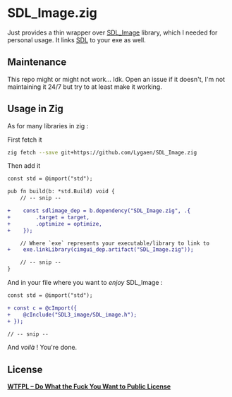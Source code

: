 # SDL_Image.zig

Just provides a thin wrapper over [SDL_Image](https://github.com/libsdl-org/SDL_image) library, which I needed for personal usage. It links [SDL](https://github.com/libsdl-org/SDL) to your exe as well.

## Maintenance
This repo might or might not work...
Idk. Open an issue if it doesn't, I'm not maintaining it 24/7 but try to at least make it working.

## Usage in Zig
As for many libraries in zig :

First fetch it
```sh
zig fetch --save git+https://github.com/Lygaen/SDL_Image.zig
```

Then add it
```diff
const std = @import("std");

pub fn build(b: *std.Build) void {
    // -- snip --

+    const sdlimage_dep = b.dependency("SDL_Image.zig", .{
+        .target = target,
+        .optimize = optimize,
+    });

    // Where `exe` represents your executable/library to link to
+    exe.linkLibrary(cimgui_dep.artifact("SDL_Image.zig"));

    // -- snip --
}
```

And in your file where you want to *enjoy* SDL_Image :
```diff
const std = @import("std");

+ const c = @cImport({
+    @cInclude("SDL3_image/SDL_image.h");
+ });

// -- snip --
```

And *voilà* ! You're done.

## License

[**WTFPL – Do What the Fuck You Want to Public License**](http://www.wtfpl.net/)
